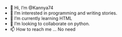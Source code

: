 - 👋 Hi, I’m @Kannya74
- 👀 I’m interested in programming and writing stories.
- 🌱 I’m currently learning HTML
- 💞️ I’m looking to collaborate on python.
- 📫 How to reach me ... No need 

<!---
Kannya74/Kannya74 is a ✨ special ✨ repository because its `README.md` (this file) appears on your GitHub profile.
You can click the Preview link to take a look at your changes.
--->
